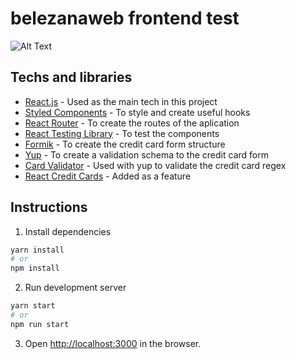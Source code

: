 # belezanaweb frontend test

![Alt Text](https://media.giphy.com/media/VL7rrA6veCiCUvobOY/giphy.gif)

## Techs and libraries

* [React.js](https://reactjs.org/) - Used as the main tech in this project
* [Styled Components](https://reactjs.org/) -  To style and create useful hooks
* [React Router](https://reactrouter.com/) - To create the routes of the aplication
* [React Testing Library](https://testing-library.com/docs/react-testing-library/intro/) - To test the components
*  [Formik](https://formik.org/) - To create the credit card form structure
*  [Yup](https://www.npmjs.com/package/yup) - To create a validation schema to the credit card form
*  [Card Validator](https://www.npmjs.com/package/card-validator) - Used with yup to validate the credit card regex
*  [React Credit Cards](https://www.npmjs.com/package/react-credit-cards) - Added as a feature

## Instructions

1. Install dependencies
```bash
yarn install
# or
npm install
```

2. Run development server
```bash
yarn start
# or
npm run start
```

3. Open [http://localhost:3000](http://localhost:3000) in the browser.
